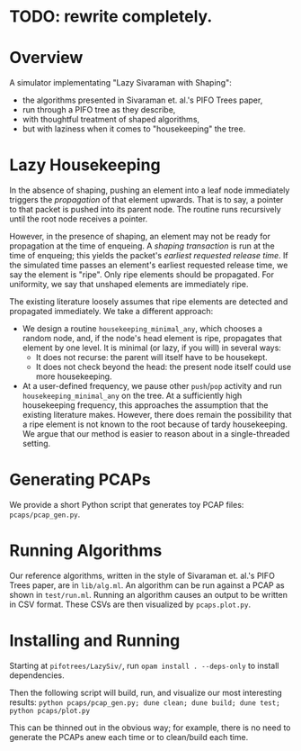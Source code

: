 
# TODO: rewrite completely.

# Overview


A simulator implementating "Lazy Sivaraman with Shaping":
* the algorithms presented in Sivaraman et. al.'s PIFO Trees paper,
* run through a PIFO tree as they describe,
* with thoughtful treatment of shaped algorithms,
* but with laziness when it comes to "housekeeping" the tree.

# Lazy Housekeeping

In the absence of shaping, pushing an element into a leaf node immediately
triggers the _propagation_ of that element upwards.
That is to say, a pointer to that packet is pushed into its parent node.
The routine runs recursively until the root node receives a pointer.

However, in the presence of shaping, an element may not be ready for propagation
at the time of enqueing.
A _shaping transaction_ is run at the time of enqueing;
this yields the packet's _earliest requested release time_.
If the simulated time passes an element's earliest requested release time,
we say the element is "ripe".
Only ripe elements should be propagated.
For uniformity, we say that unshaped elements are immediately ripe.

The existing literature loosely assumes that ripe elements are detected and
propagated immediately.
We take a different approach:
* We design a routine `housekeeping_minimal_any`, which chooses a random node,
  and, if the node's head element is ripe, propagates that element
  by one level.
  It is minimal (or lazy, if you will) in several ways:
    * It does not recurse: the parent will itself have to be housekept.
    * It does not check beyond the head: the present node itself could use
      more housekeeping.
* At a user-defined frequency, we pause other `push`/`pop` activity and
  run `housekeeping_minimal_any` on the tree.
  At a sufficiently high housekeeping frequency, this approaches the assumption
  that the existing literature makes.
  However, there does remain the possibility that a ripe element is not known
  to the root because of tardy housekeeping.
We argue that our method is easier to reason about in a single-threaded setting.

# Generating PCAPs

We provide a short Python script that generates toy PCAP files: `pcaps/pcap_gen.py`.

# Running Algorithms

Our reference algorithms, written in the style of Sivaraman et. al.'s
PIFO Trees paper, are in `lib/alg.ml`.
An algorithm can be run against a PCAP as shown in `test/run.ml`.
Running an algorithm causes an output to be written in CSV format.
These CSVs are then visualized by `pcaps.plot.py`.

# Installing and Running

Starting at `pifotrees/LazySiv/`, run `opam install . --deps-only` to install dependencies.

Then the following script will build, run, and visualize our most interesting results:
`python pcaps/pcap_gen.py; dune clean; dune build; dune test; python pcaps/plot.py`

This can be thinned out in the obvious way; for example, there is no
need to generate the PCAPs anew each time or to clean/build each time.
